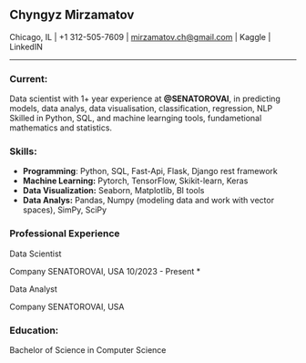 <b> Chyngyz Mirzamatov </b>
-------------------------------------
Chicago, IL | +1 312-505-7609 | mirzamatov.ch@gmail.com | Kaggle  | LinkedIN 

--------------------------------------

### Current: 

Data scientist with 1+ year experience at **@SENATOROVAI**, in predicting models, data analys, data visualisation, classification, regression, NLP
Skilled in Python, SQL, and machine learnging tools, fundametional mathematics and statistics.



### Skills: 
* **Programming**: Python, SQL, Fast-Api, Flask, Django rest framework
* **Machine Learning:**  Pytorch, TensorFlow, Skikit-learn, Keras
* **Data Visualization:** Seaborn, Matplotlib, BI tools
* **Data Analys:** Pandas, Numpy (modeling data and work with vector spaces), SimPy, SciPy
  

### Professional Experience
Data Scientist

Company SENATOROVAI, USA
10/2023 - Present
  * 

Data Analyst

Company SENATOROVAI, USA


### Education:

Bachelor of Science in Computer Science
